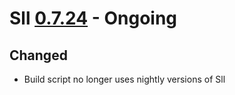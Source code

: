 # Sll [0.7.24] - Ongoing

## Changed

- Build script no longer uses nightly versions of Sll

[0.7.24]: https://github.com/sl-lang/sll/compare/sll-v0.7.23...main
